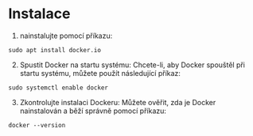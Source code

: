 # Instalace
1. nainstalujte pomocí příkazu:
```
sudo apt install docker.io
```
2. Spustit Docker na startu systému: Chcete-li, aby Docker spouštěl při startu systému, můžete použít následující příkaz:
```
sudo systemctl enable docker
```
3. Zkontrolujte instalaci Dockeru: Můžete ověřit, zda je Docker nainstalován a běží správně pomocí příkazu:
```
docker --version
```